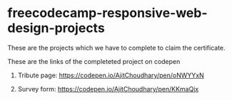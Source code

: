 # freecodecamp-responsive-web-design-projects
These are the projects which we have to complete to claim the certificate.

These are the links of the completeted project on codepen

1. Tribute page: https://codepen.io/AjitChoudhary/pen/oNWYYxN

2. Survey form: https://codepen.io/AjitChoudhary/pen/KKmaQjx
